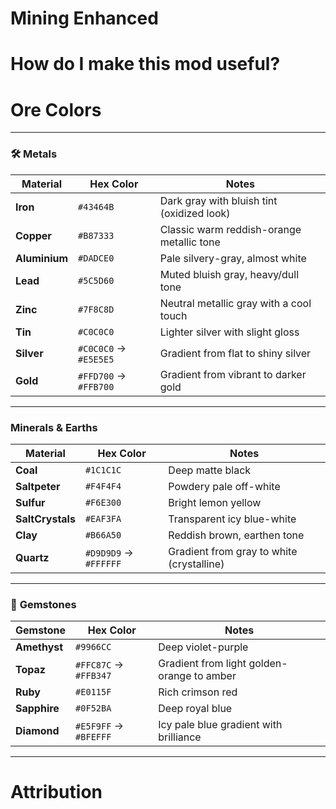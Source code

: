 # Mining Enhanced

# How do I make this mod useful?

# Ore Colors

---

### 🛠️ **Metals**

| Material      | Hex Color             | Notes                                      |
| ------------- | --------------------- | ------------------------------------------ |
| **Iron**      | `#43464B`             | Dark gray with bluish tint (oxidized look) |
| **Copper**    | `#B87333`             | Classic warm reddish-orange metallic tone  |
| **Aluminium** | `#DADCE0`             | Pale silvery-gray, almost white            |
| **Lead**      | `#5C5D60`             | Muted bluish gray, heavy/dull tone         |
| **Zinc**      | `#7F8C8D`             | Neutral metallic gray with a cool touch    |
| **Tin**       | `#C0C0C0`             | Lighter silver with slight gloss           |
| **Silver**    | `#C0C0C0` → `#E5E5E5` | Gradient from flat to shiny silver         |
| **Gold**      | `#FFD700` → `#FFB700` | Gradient from vibrant to darker gold       |

---

### **Minerals & Earths**

| Material         | Hex Color             | Notes                                     |
| ---------------- | --------------------- | ----------------------------------------- |
| **Coal**         | `#1C1C1C`             | Deep matte black                          |
| **Saltpeter**    | `#F4F4F4`             | Powdery pale off-white                    |
| **Sulfur**       | `#F6E300`             | Bright lemon yellow                       |
| **SaltCrystals** | `#EAF3FA`             | Transparent icy blue-white                |
| **Clay**         | `#B66A50`             | Reddish brown, earthen tone               |
| **Quartz**       | `#D9D9D9` → `#FFFFFF` | Gradient from gray to white (crystalline) |

---

### 💎 **Gemstones**

| Gemstone     | Hex Color             | Notes                                      |
| ------------ | --------------------- | ------------------------------------------ |
| **Amethyst** | `#9966CC`             | Deep violet-purple                         |
| **Topaz**    | `#FFC87C` → `#FFB347` | Gradient from light golden-orange to amber |
| **Ruby**     | `#E0115F`             | Rich crimson red                           |
| **Sapphire** | `#0F52BA`             | Deep royal blue                            |
| **Diamond**  | `#E5F9FF` → `#BFEFFF` | Icy pale blue gradient with brilliance     |

---

# Attribution
